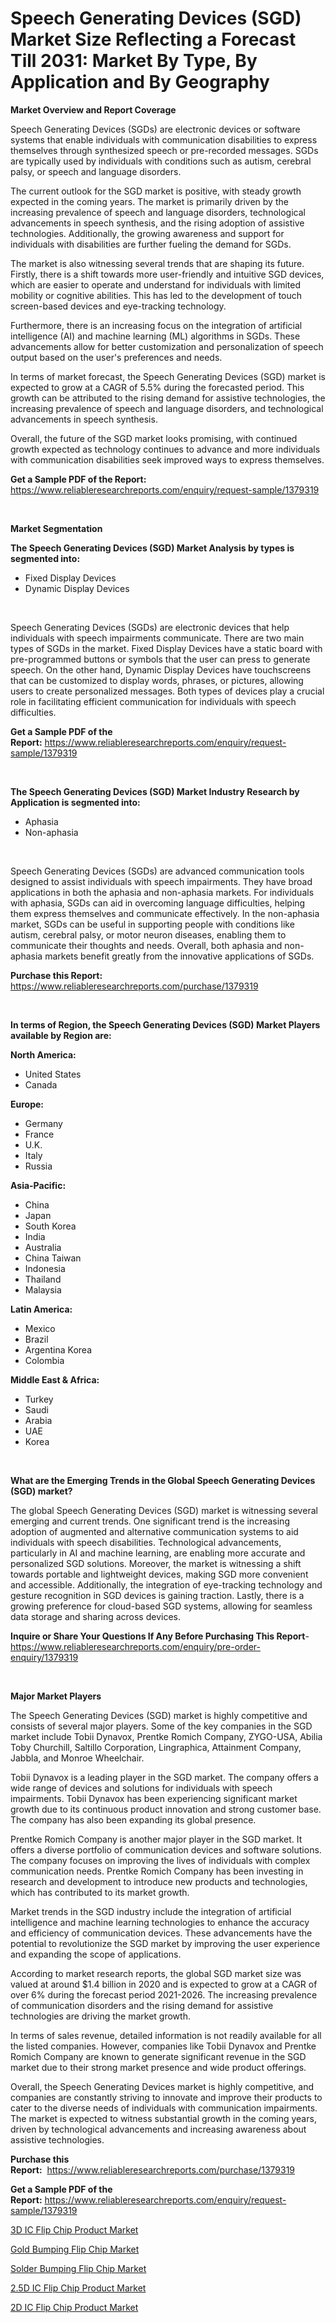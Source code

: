 <p><h1>Speech Generating Devices (SGD) Market Size Reflecting a Forecast Till 2031: Market By Type, By Application and By Geography</h1></p><p><strong>Market Overview and Report Coverage</strong></p>
<p><p>Speech Generating Devices (SGDs) are electronic devices or software systems that enable individuals with communication disabilities to express themselves through synthesized speech or pre-recorded messages. SGDs are typically used by individuals with conditions such as autism, cerebral palsy, or speech and language disorders.</p><p>The current outlook for the SGD market is positive, with steady growth expected in the coming years. The market is primarily driven by the increasing prevalence of speech and language disorders, technological advancements in speech synthesis, and the rising adoption of assistive technologies. Additionally, the growing awareness and support for individuals with disabilities are further fueling the demand for SGDs.</p><p>The market is also witnessing several trends that are shaping its future. Firstly, there is a shift towards more user-friendly and intuitive SGD devices, which are easier to operate and understand for individuals with limited mobility or cognitive abilities. This has led to the development of touch screen-based devices and eye-tracking technology.</p><p>Furthermore, there is an increasing focus on the integration of artificial intelligence (AI) and machine learning (ML) algorithms in SGDs. These advancements allow for better customization and personalization of speech output based on the user's preferences and needs.</p><p>In terms of market forecast, the Speech Generating Devices (SGD) market is expected to grow at a CAGR of 5.5% during the forecasted period. This growth can be attributed to the rising demand for assistive technologies, the increasing prevalence of speech and language disorders, and technological advancements in speech synthesis.</p><p>Overall, the future of the SGD market looks promising, with continued growth expected as technology continues to advance and more individuals with communication disabilities seek improved ways to express themselves.</p></p>
<p><strong>Get a Sample PDF of the Report:</strong> <a href="https://www.reliableresearchreports.com/enquiry/request-sample/1379319">https://www.reliableresearchreports.com/enquiry/request-sample/1379319</a></p>
<p>&nbsp;</p>
<p><strong>Market Segmentation</strong></p>
<p><strong>The Speech Generating Devices (SGD) Market Analysis by types is segmented into:</strong></p>
<p><ul><li>Fixed Display Devices</li><li>Dynamic Display Devices</li></ul></p>
<p>&nbsp;</p>
<p><p>Speech Generating Devices (SGDs) are electronic devices that help individuals with speech impairments communicate. There are two main types of SGDs in the market. Fixed Display Devices have a static board with pre-programmed buttons or symbols that the user can press to generate speech. On the other hand, Dynamic Display Devices have touchscreens that can be customized to display words, phrases, or pictures, allowing users to create personalized messages. Both types of devices play a crucial role in facilitating efficient communication for individuals with speech difficulties.</p></p>
<p><strong>Get a Sample PDF of the Report:</strong>&nbsp;<a href="https://www.reliableresearchreports.com/enquiry/request-sample/1379319">https://www.reliableresearchreports.com/enquiry/request-sample/1379319</a></p>
<p>&nbsp;</p>
<p><strong>The Speech Generating Devices (SGD) Market Industry Research by Application is segmented into:</strong></p>
<p><ul><li>Aphasia</li><li>Non-aphasia</li></ul></p>
<p>&nbsp;</p>
<p><p>Speech Generating Devices (SGDs) are advanced communication tools designed to assist individuals with speech impairments. They have broad applications in both the aphasia and non-aphasia markets. For individuals with aphasia, SGDs can aid in overcoming language difficulties, helping them express themselves and communicate effectively. In the non-aphasia market, SGDs can be useful in supporting people with conditions like autism, cerebral palsy, or motor neuron diseases, enabling them to communicate their thoughts and needs. Overall, both aphasia and non-aphasia markets benefit greatly from the innovative applications of SGDs.</p></p>
<p><strong>Purchase this Report:</strong>&nbsp; <a href="https://www.reliableresearchreports.com/purchase/1379319">https://www.reliableresearchreports.com/purchase/1379319</a></p>
<p>&nbsp;</p>
<p><strong>In terms of Region, the Speech Generating Devices (SGD) Market Players available by Region are:</strong></p>
<p>
    <p> <strong> North America: </strong>
        <ul>
            <li>United States</li>
            <li>Canada</li>
        </ul>
        </p> 
    <p> <strong> Europe: </strong>
        <ul>
            <li>Germany</li>
            <li>France</li>
            <li>U.K.</li>
            <li>Italy</li>
            <li>Russia</li>
        </ul>
        </p> 
    <p> <strong> Asia-Pacific: </strong>
        <ul>
            <li>China</li>
            <li>Japan</li>
            <li>South Korea</li>
            <li>India</li>
            <li>Australia</li>
            <li>China Taiwan</li>
            <li>Indonesia</li>
            <li>Thailand</li>
            <li>Malaysia</li>
        </ul>
        </p> 
    <p> <strong> Latin America: </strong>
        <ul>
            <li>Mexico</li>
            <li>Brazil</li>
            <li>Argentina Korea</li>
            <li>Colombia</li>
        </ul>
        </p> 
    <p> <strong> Middle East & Africa: </strong>
        <ul>
            <li>Turkey</li>
            <li>Saudi</li>
            <li>Arabia</li>
            <li>UAE</li>
            <li>Korea</li>
        </ul>
    </p>
    </p>
<p>&nbsp;</p>
<p><strong>What are the Emerging Trends in the Global Speech Generating Devices (SGD) market?</strong></p>
<p><p>The global Speech Generating Devices (SGD) market is witnessing several emerging and current trends. One significant trend is the increasing adoption of augmented and alternative communication systems to aid individuals with speech disabilities. Technological advancements, particularly in AI and machine learning, are enabling more accurate and personalized SGD solutions. Moreover, the market is witnessing a shift towards portable and lightweight devices, making SGD more convenient and accessible. Additionally, the integration of eye-tracking technology and gesture recognition in SGD devices is gaining traction. Lastly, there is a growing preference for cloud-based SGD systems, allowing for seamless data storage and sharing across devices.</p></p>
<p><strong>Inquire or Share Your Questions If Any Before Purchasing This Report</strong>- <a href="https://www.reliableresearchreports.com/enquiry/pre-order-enquiry/1379319">https://www.reliableresearchreports.com/enquiry/pre-order-enquiry/1379319</a></p>
<p>&nbsp;</p>
<p><strong>Major Market Players</strong></p>
<p><p>The Speech Generating Devices (SGD) market is highly competitive and consists of several major players. Some of the key companies in the SGD market include Tobii Dynavox, Prentke Romich Company, ZYGO-USA, Abilia Toby Churchill, Saltillo Corporation, Lingraphica, Attainment Company, Jabbla, and Monroe Wheelchair.</p><p>Tobii Dynavox is a leading player in the SGD market. The company offers a wide range of devices and solutions for individuals with speech impairments. Tobii Dynavox has been experiencing significant market growth due to its continuous product innovation and strong customer base. The company has also been expanding its global presence.</p><p>Prentke Romich Company is another major player in the SGD market. It offers a diverse portfolio of communication devices and software solutions. The company focuses on improving the lives of individuals with complex communication needs. Prentke Romich Company has been investing in research and development to introduce new products and technologies, which has contributed to its market growth.</p><p>Market trends in the SGD industry include the integration of artificial intelligence and machine learning technologies to enhance the accuracy and efficiency of communication devices. These advancements have the potential to revolutionize the SGD market by improving the user experience and expanding the scope of applications.</p><p>According to market research reports, the global SGD market size was valued at around $1.4 billion in 2020 and is expected to grow at a CAGR of over 6% during the forecast period 2021-2026. The increasing prevalence of communication disorders and the rising demand for assistive technologies are driving the market growth.</p><p>In terms of sales revenue, detailed information is not readily available for all the listed companies. However, companies like Tobii Dynavox and Prentke Romich Company are known to generate significant revenue in the SGD market due to their strong market presence and wide product offerings.</p><p>Overall, the Speech Generating Devices market is highly competitive, and companies are constantly striving to innovate and improve their products to cater to the diverse needs of individuals with communication impairments. The market is expected to witness substantial growth in the coming years, driven by technological advancements and increasing awareness about assistive technologies.</p></p>
<p><strong>Purchase this Report:</strong>&nbsp;&nbsp;<a href="https://www.reliableresearchreports.com/purchase/1379319">https://www.reliableresearchreports.com/purchase/1379319</a></p>
<p></p>
<p><strong>Get a Sample PDF of the Report:</strong>&nbsp;<a href="https://www.reliableresearchreports.com/enquiry/request-sample/1379319">https://www.reliableresearchreports.com/enquiry/request-sample/1379319</a></p>
<p><p><a href="https://github.com/markusgodoy/Market-Research-Report-List-1/blob/main/3d-ic-flip-chip-product-market.md">3D IC Flip Chip Product Market</a></p><p><a href="https://github.com/nathandecarvalho/Market-Research-Report-List-1/blob/main/gold-bumping-flip-chip-market.md">Gold Bumping Flip Chip Market</a></p><p><a href="https://github.com/mauripalmi/Market-Research-Report-List-1/blob/main/solder-bumping-flip-chip-market.md">Solder Bumping Flip Chip Market</a></p><p><a href="https://github.com/julyju69/Market-Research-Report-List-1/blob/main/25d-ic-flip-chip-product-market.md">2.5D IC Flip Chip Product Market</a></p><p><a href="https://github.com/joannesouthgate/Market-Research-Report-List-1/blob/main/2d-ic-flip-chip-product-market.md">2D IC Flip Chip Product Market</a></p></p>